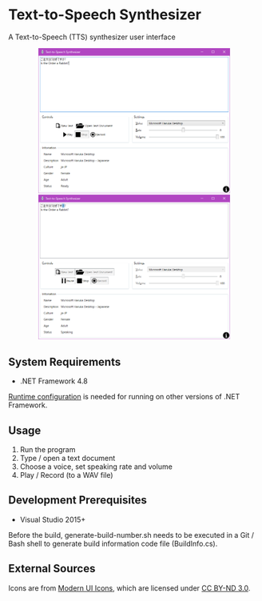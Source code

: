 # Text-to-Speech Synthesizer
A Text-to-Speech (TTS) synthesizer user interface

<p align="center">
  <img src="https://github.com/xlfdll/xlfdll.github.io/raw/master/images/projects/TTSSynthesizer/TTSSynthesizer-Ready.png"
       alt="Text-to-Speech Synthesizer - Ready" width="384">
  <img src="https://github.com/xlfdll/xlfdll.github.io/raw/master/images/projects/TTSSynthesizer/TTSSynthesizer-Speaking.png"
       alt="Text-to-Speech Synthesizer - Speaking" width="384">
</p>

## System Requirements
* .NET Framework 4.8

[Runtime configuration](https://docs.microsoft.com/en-us/dotnet/framework/migration-guide/how-to-configure-an-app-to-support-net-framework-4-or-4-5) is needed for running on other versions of .NET Framework.

## Usage
1. Run the program
2. Type / open a text document
3. Choose a voice, set speaking rate and volume
4. Play / Record (to a WAV file)

## Development Prerequisites
* Visual Studio 2015+

Before the build, generate-build-number.sh needs to be executed in a Git / Bash shell to generate build information code file (BuildInfo.cs).

## External Sources
Icons are from [Modern UI Icons](http://modernuiicons.com/), which are licensed under [CC BY-ND 3.0](https://github.com/Templarian/WindowsIcons/blob/master/WindowsPhone/license.txt).
